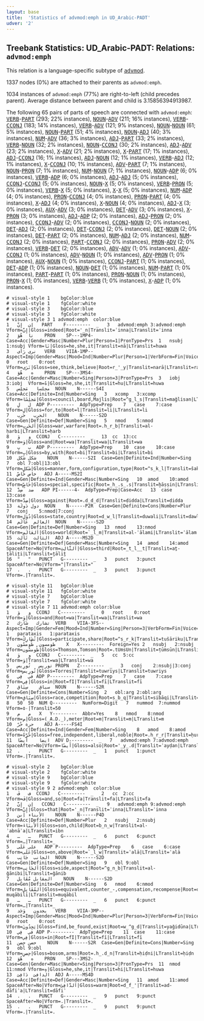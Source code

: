 ```yaml
---
layout: base
title:  'Statistics of advmod:emph in UD_Arabic-PADT'
udver: '2'
---
```


## Treebank Statistics: UD_Arabic-PADT: Relations: `advmod:emph`

This relation is a language-specific subtype of <tt><a href="ar_padt-dep-advmod.html">advmod</a></tt>.

1337 nodes (0%) are attached to their parents as `advmod:emph`.

1034 instances of `advmod:emph` (77%) are right-to-left (child precedes parent).
Average distance between parent and child is 3.15856394913987.

The following 65 pairs of parts of speech are connected with `advmod:emph`: <tt><a href="ar_padt-pos-VERB.html">VERB</a></tt>-<tt><a href="ar_padt-pos-PART.html">PART</a></tt> (293; 22% instances), <tt><a href="ar_padt-pos-NOUN.html">NOUN</a></tt>-<tt><a href="ar_padt-pos-ADV.html">ADV</a></tt> (211; 16% instances), <tt><a href="ar_padt-pos-VERB.html">VERB</a></tt>-<tt><a href="ar_padt-pos-CCONJ.html">CCONJ</a></tt> (183; 14% instances), <tt><a href="ar_padt-pos-VERB.html">VERB</a></tt>-<tt><a href="ar_padt-pos-ADV.html">ADV</a></tt> (121; 9% instances), <tt><a href="ar_padt-pos-NOUN.html">NOUN</a></tt>-<tt><a href="ar_padt-pos-NOUN.html">NOUN</a></tt> (61; 5% instances), <tt><a href="ar_padt-pos-NOUN.html">NOUN</a></tt>-<tt><a href="ar_padt-pos-PART.html">PART</a></tt> (51; 4% instances), <tt><a href="ar_padt-pos-NOUN.html">NOUN</a></tt>-<tt><a href="ar_padt-pos-ADJ.html">ADJ</a></tt> (40; 3% instances), <tt><a href="ar_padt-pos-NUM.html">NUM</a></tt>-<tt><a href="ar_padt-pos-ADV.html">ADV</a></tt> (36; 3% instances), <tt><a href="ar_padt-pos-ADJ.html">ADJ</a></tt>-<tt><a href="ar_padt-pos-PART.html">PART</a></tt> (33; 2% instances), <tt><a href="ar_padt-pos-VERB.html">VERB</a></tt>-<tt><a href="ar_padt-pos-NOUN.html">NOUN</a></tt> (32; 2% instances), <tt><a href="ar_padt-pos-NOUN.html">NOUN</a></tt>-<tt><a href="ar_padt-pos-CCONJ.html">CCONJ</a></tt> (30; 2% instances), <tt><a href="ar_padt-pos-ADJ.html">ADJ</a></tt>-<tt><a href="ar_padt-pos-ADV.html">ADV</a></tt> (23; 2% instances), <tt><a href="ar_padt-pos-X.html">X</a></tt>-<tt><a href="ar_padt-pos-ADV.html">ADV</a></tt> (21; 2% instances), <tt><a href="ar_padt-pos-X.html">X</a></tt>-<tt><a href="ar_padt-pos-PART.html">PART</a></tt> (17; 1% instances), <tt><a href="ar_padt-pos-ADJ.html">ADJ</a></tt>-<tt><a href="ar_padt-pos-CCONJ.html">CCONJ</a></tt> (16; 1% instances), <tt><a href="ar_padt-pos-ADJ.html">ADJ</a></tt>-<tt><a href="ar_padt-pos-NOUN.html">NOUN</a></tt> (12; 1% instances), <tt><a href="ar_padt-pos-VERB.html">VERB</a></tt>-<tt><a href="ar_padt-pos-ADJ.html">ADJ</a></tt> (12; 1% instances), <tt><a href="ar_padt-pos-X.html">X</a></tt>-<tt><a href="ar_padt-pos-CCONJ.html">CCONJ</a></tt> (10; 1% instances), <tt><a href="ar_padt-pos-ADV.html">ADV</a></tt>-<tt><a href="ar_padt-pos-PART.html">PART</a></tt> (7; 1% instances), <tt><a href="ar_padt-pos-NOUN.html">NOUN</a></tt>-<tt><a href="ar_padt-pos-PRON.html">PRON</a></tt> (7; 1% instances), <tt><a href="ar_padt-pos-NUM.html">NUM</a></tt>-<tt><a href="ar_padt-pos-NOUN.html">NOUN</a></tt> (7; 1% instances), <tt><a href="ar_padt-pos-NOUN.html">NOUN</a></tt>-<tt><a href="ar_padt-pos-ADP.html">ADP</a></tt> (6; 0% instances), <tt><a href="ar_padt-pos-VERB.html">VERB</a></tt>-<tt><a href="ar_padt-pos-ADP.html">ADP</a></tt> (6; 0% instances), <tt><a href="ar_padt-pos-ADJ.html">ADJ</a></tt>-<tt><a href="ar_padt-pos-ADJ.html">ADJ</a></tt> (5; 0% instances), <tt><a href="ar_padt-pos-CCONJ.html">CCONJ</a></tt>-<tt><a href="ar_padt-pos-CCONJ.html">CCONJ</a></tt> (5; 0% instances), <tt><a href="ar_padt-pos-NOUN.html">NOUN</a></tt>-<tt><a href="ar_padt-pos-X.html">X</a></tt> (5; 0% instances), <tt><a href="ar_padt-pos-VERB.html">VERB</a></tt>-<tt><a href="ar_padt-pos-PRON.html">PRON</a></tt> (5; 0% instances), <tt><a href="ar_padt-pos-VERB.html">VERB</a></tt>-<tt><a href="ar_padt-pos-X.html">X</a></tt> (5; 0% instances), <tt><a href="ar_padt-pos-X.html">X</a></tt>-<tt><a href="ar_padt-pos-X.html">X</a></tt> (5; 0% instances), <tt><a href="ar_padt-pos-NUM.html">NUM</a></tt>-<tt><a href="ar_padt-pos-ADP.html">ADP</a></tt> (4; 0% instances), <tt><a href="ar_padt-pos-PRON.html">PRON</a></tt>-<tt><a href="ar_padt-pos-CCONJ.html">CCONJ</a></tt> (4; 0% instances), <tt><a href="ar_padt-pos-PRON.html">PRON</a></tt>-<tt><a href="ar_padt-pos-PART.html">PART</a></tt> (4; 0% instances), <tt><a href="ar_padt-pos-X.html">X</a></tt>-<tt><a href="ar_padt-pos-ADJ.html">ADJ</a></tt> (4; 0% instances), <tt><a href="ar_padt-pos-X.html">X</a></tt>-<tt><a href="ar_padt-pos-NOUN.html">NOUN</a></tt> (4; 0% instances), <tt><a href="ar_padt-pos-ADJ.html">ADJ</a></tt>-<tt><a href="ar_padt-pos-X.html">X</a></tt> (3; 0% instances), <tt><a href="ar_padt-pos-AUX.html">AUX</a></tt>-<tt><a href="ar_padt-pos-ADV.html">ADV</a></tt> (3; 0% instances), <tt><a href="ar_padt-pos-DET.html">DET</a></tt>-<tt><a href="ar_padt-pos-ADV.html">ADV</a></tt> (3; 0% instances), <tt><a href="ar_padt-pos-X.html">X</a></tt>-<tt><a href="ar_padt-pos-PRON.html">PRON</a></tt> (3; 0% instances), <tt><a href="ar_padt-pos-ADJ.html">ADJ</a></tt>-<tt><a href="ar_padt-pos-ADP.html">ADP</a></tt> (2; 0% instances), <tt><a href="ar_padt-pos-ADJ.html">ADJ</a></tt>-<tt><a href="ar_padt-pos-PRON.html">PRON</a></tt> (2; 0% instances), <tt><a href="ar_padt-pos-CCONJ.html">CCONJ</a></tt>-<tt><a href="ar_padt-pos-ADV.html">ADV</a></tt> (2; 0% instances), <tt><a href="ar_padt-pos-CCONJ.html">CCONJ</a></tt>-<tt><a href="ar_padt-pos-NOUN.html">NOUN</a></tt> (2; 0% instances), <tt><a href="ar_padt-pos-DET.html">DET</a></tt>-<tt><a href="ar_padt-pos-ADJ.html">ADJ</a></tt> (2; 0% instances), <tt><a href="ar_padt-pos-DET.html">DET</a></tt>-<tt><a href="ar_padt-pos-CCONJ.html">CCONJ</a></tt> (2; 0% instances), <tt><a href="ar_padt-pos-DET.html">DET</a></tt>-<tt><a href="ar_padt-pos-NOUN.html">NOUN</a></tt> (2; 0% instances), <tt><a href="ar_padt-pos-DET.html">DET</a></tt>-<tt><a href="ar_padt-pos-PART.html">PART</a></tt> (2; 0% instances), <tt><a href="ar_padt-pos-NUM.html">NUM</a></tt>-<tt><a href="ar_padt-pos-ADJ.html">ADJ</a></tt> (2; 0% instances), <tt><a href="ar_padt-pos-NUM.html">NUM</a></tt>-<tt><a href="ar_padt-pos-CCONJ.html">CCONJ</a></tt> (2; 0% instances), <tt><a href="ar_padt-pos-PART.html">PART</a></tt>-<tt><a href="ar_padt-pos-CCONJ.html">CCONJ</a></tt> (2; 0% instances), <tt><a href="ar_padt-pos-PRON.html">PRON</a></tt>-<tt><a href="ar_padt-pos-ADV.html">ADV</a></tt> (2; 0% instances), <tt><a href="ar_padt-pos-VERB.html">VERB</a></tt>-<tt><a href="ar_padt-pos-DET.html">DET</a></tt> (2; 0% instances), <tt><a href="ar_padt-pos-ADV.html">ADV</a></tt>-<tt><a href="ar_padt-pos-ADV.html">ADV</a></tt> (1; 0% instances), <tt><a href="ar_padt-pos-ADV.html">ADV</a></tt>-<tt><a href="ar_padt-pos-CCONJ.html">CCONJ</a></tt> (1; 0% instances), <tt><a href="ar_padt-pos-ADV.html">ADV</a></tt>-<tt><a href="ar_padt-pos-NOUN.html">NOUN</a></tt> (1; 0% instances), <tt><a href="ar_padt-pos-ADV.html">ADV</a></tt>-<tt><a href="ar_padt-pos-PRON.html">PRON</a></tt> (1; 0% instances), <tt><a href="ar_padt-pos-AUX.html">AUX</a></tt>-<tt><a href="ar_padt-pos-NOUN.html">NOUN</a></tt> (1; 0% instances), <tt><a href="ar_padt-pos-CCONJ.html">CCONJ</a></tt>-<tt><a href="ar_padt-pos-PART.html">PART</a></tt> (1; 0% instances), <tt><a href="ar_padt-pos-DET.html">DET</a></tt>-<tt><a href="ar_padt-pos-ADP.html">ADP</a></tt> (1; 0% instances), <tt><a href="ar_padt-pos-NOUN.html">NOUN</a></tt>-<tt><a href="ar_padt-pos-DET.html">DET</a></tt> (1; 0% instances), <tt><a href="ar_padt-pos-NUM.html">NUM</a></tt>-<tt><a href="ar_padt-pos-PART.html">PART</a></tt> (1; 0% instances), <tt><a href="ar_padt-pos-PART.html">PART</a></tt>-<tt><a href="ar_padt-pos-PART.html">PART</a></tt> (1; 0% instances), <tt><a href="ar_padt-pos-PRON.html">PRON</a></tt>-<tt><a href="ar_padt-pos-NOUN.html">NOUN</a></tt> (1; 0% instances), <tt><a href="ar_padt-pos-PRON.html">PRON</a></tt>-<tt><a href="ar_padt-pos-X.html">X</a></tt> (1; 0% instances), <tt><a href="ar_padt-pos-VERB.html">VERB</a></tt>-<tt><a href="ar_padt-pos-VERB.html">VERB</a></tt> (1; 0% instances), <tt><a href="ar_padt-pos-X.html">X</a></tt>-<tt><a href="ar_padt-pos-ADP.html">ADP</a></tt> (1; 0% instances).


~~~ conllu
# visual-style 1	bgColor:blue
# visual-style 1	fgColor:white
# visual-style 3	bgColor:blue
# visual-style 3	fgColor:white
# visual-style 3 1 advmod:emph	color:blue
1	إن	إِنَّ	PART	F---------	_	3	advmod:emph	3:advmod:emph	Vform=إِنَّ|Gloss=indeed|Root='_n|Translit=ʾinna|LTranslit=ʾinna
2	نا	هُوَ	PRON	SP---1MP4-	Case=Acc|Gender=Masc|Number=Plur|Person=1|PronType=Prs	1	nsubj	1:nsubj	Vform=نَا|Gloss=he,she,it|Translit=nā|LTranslit=huwa
3	نرى	رَأَى	VERB	VIIA-1MP--	Aspect=Imp|Gender=Masc|Mood=Ind|Number=Plur|Person=1|VerbForm=Fin|Voice=Act	0	root	0:root	Vform=نَرَى|Gloss=see,think,believe|Root=r_'_y|Translit=narā|LTranslit=raʾā
4	ه	هُوَ	PRON	SP---3MS4-	Case=Acc|Gender=Masc|Number=Sing|Person=3|PronType=Prs	3	iobj	3:iobj	Vform=هُ|Gloss=he,she,it|Translit=hu|LTranslit=huwa
5	مجلسا	مَجلِس	NOUN	N------S4I	Case=Acc|Definite=Ind|Number=Sing	3	xcomp	3:xcomp	Vform=مَجلِسًا|Gloss=council,board,Majlis|Root=^g_l_s|Translit=maǧlisan|LTranslit=maǧlis
6	ل	لِ	ADP	P---------	AdpType=Prep	7	case	7:case	Vform=لِ|Gloss=for,to|Root=l|Translit=li|LTranslit=li
7	الحرب	حَرب	NOUN	N------S2D	Case=Gen|Definite=Def|Number=Sing	5	nmod	5:nmod	Vform=اَلحَربِ|Gloss=war,warfare|Root=.h_r_b|Translit=al-ḥarbi|LTranslit=ḥarb
8	و	وَ	CCONJ	C---------	_	13	cc	13:cc	Vform=وَ|Gloss=and|Root=wa|Translit=wa|LTranslit=wa
9	ب	بِ	ADP	P---------	AdpType=Prep	10	case	10:case	Vform=بِ|Gloss=by,with|Root=bi|Translit=bi|LTranslit=bi
10	شكل	شَكل	NOUN	N------S2I	Case=Gen|Definite=Ind|Number=Sing	7	obl	7:obl|13:obl	Vform=شَكلٍ|Gloss=manner,form,configuration,type|Root=^s_k_l|Translit=šaklin|LTranslit=šakl
11	خاص	خَاصّ	ADJ	A-----MS2I	Case=Gen|Definite=Ind|Gender=Masc|Number=Sing	10	amod	10:amod	Vform=خَاصٍّ|Gloss=special,specific|Root=_h_.s_.s|Translit=ḫāṣṣin|LTranslit=ḫāṣṣ
12	ضد	ضِدَّ	ADP	PI------4-	AdpType=Prep|Case=Acc	13	case	13:case	Vform=ضِدَّ|Gloss=against|Root=.d_d_d|Translit=ḍidda|LTranslit=ḍidda
13	دول	دَولَة	NOUN	N------P2R	Case=Gen|Definite=Cons|Number=Plur	7	conj	5:nmod|7:conj	Vform=دُوَلِ|Gloss=state,country|Root=d_w_l|Translit=duwali|LTranslit=dawlat
14	العالم	عَالَم	NOUN	N------S2D	Case=Gen|Definite=Def|Number=Sing	13	nmod	13:nmod	Vform=اَلعَالَمِ|Gloss=world|Root=`_l_m|Translit=al-ʿālami|LTranslit=ʿālam
15	الثالث	ثَالِث	ADJ	A-----MS2D	Case=Gen|Definite=Def|Gender=Masc|Number=Sing	14	amod	14:amod	SpaceAfter=No|Vform=اَلثَّالِثِ|Gloss=third|Root=_t_l__t|Translit=aṯ-ṯāliṯi|LTranslit=ṯāliṯ
16	"	"	PUNCT	G---------	_	3	punct	3:punct	SpaceAfter=No|Vform="|Translit="
17	.	.	PUNCT	G---------	_	3	punct	3:punct	Vform=.|Translit=.

~~~


~~~ conllu
# visual-style 11	bgColor:blue
# visual-style 11	fgColor:white
# visual-style 7	bgColor:blue
# visual-style 7	fgColor:white
# visual-style 7 11 advmod:emph	color:blue
1	و	وَ	CCONJ	C---------	_	0	root	0:root	Vform=وَ|Gloss=and|Root=wa|Translit=wa|LTranslit=wa
2	تشارك	شَارَك	VERB	VIIA-3FS--	Aspect=Imp|Gender=Fem|Mood=Ind|Number=Sing|Person=3|VerbForm=Fin|Voice=Act	1	parataxis	1:parataxis	Vform=تُشَارِكُ|Gloss=participate,share|Root=^s_r_k|Translit=tušāriku|LTranslit=šārak
3	طومسون	طُومسُون	X	X---------	Foreign=Yes	2	nsubj	2:nsubj	Vform=طُومسُون|Gloss=Thomson,Tomson|Root=.tUmsUn|Translit=ṭūmsūn|LTranslit=ṭūmsūn
4	و	وَ	CCONJ	C---------	_	5	cc	5:cc	Vform=وَ|Translit=wa|LTranslit=wa
5	توريس	تُورِيس	PROPN	Z---------	_	3	conj	2:nsubj|3:conj	Vform=تُورِيس|Gloss=Torres|Translit=tuwriys|LTranslit=tuwriys
6	في	فِي	ADP	P---------	AdpType=Prep	7	case	7:case	Vform=فِي|Gloss=in|Root=fI|Translit=fī|LTranslit=fī
7	سباق	سِبَاق	NOUN	N------S2R	Case=Gen|Definite=Cons|Number=Sing	2	obl:arg	2:obl:arg	Vform=سِبَاقِ|Gloss=race,competition|Root=s_b_q|Translit=sibāqi|LTranslit=sibāq
8	50	50	NUM	Q---------	NumForm=Digit	7	nummod	7:nummod	Vform=٥٠|Translit=50
9	م	م	X	Y---------	Abbr=Yes	8	nmod	8:nmod	Vform=م|Gloss=(_A.D._),meter|Root=m|Translit=m|LTranslit=m
10	حرة	حُرّ	ADJ	A-----FS4I	Case=Acc|Definite=Ind|Gender=Fem|Number=Sing	8	amod	8:amod	Vform=حُرَّةً|Gloss=free,independent,liberal,noble|Root=.h_r_r|Translit=ḥurratan|LTranslit=ḥurr
11	ايضا	أَيضًا	ADV	D---------	_	7	advmod:emph	7:advmod:emph	SpaceAfter=No|Vform=أَيضًا|Gloss=also|Root='_y_.d|Translit=ʾayḍan|LTranslit=ʾayḍan
12	.	.	PUNCT	G---------	_	1	punct	1:punct	Vform=.|Translit=.

~~~


~~~ conllu
# visual-style 2	bgColor:blue
# visual-style 2	fgColor:white
# visual-style 9	bgColor:blue
# visual-style 9	fgColor:white
# visual-style 9 2 advmod:emph	color:blue
1	ف	فَ	CCONJ	C---------	_	2	cc	2:cc	Vform=فَ|Gloss=and,so|Root=fa|Translit=fa|LTranslit=fa
2	إن	إِنَّ	CCONJ	C---------	_	9	advmod:emph	9:advmod:emph	Vform=إِنَّ|Gloss=that|Root='_n|Translit=ʾinna|LTranslit=ʾinna
3	الأبناء	اِبن	NOUN	N------P4D	Case=Acc|Definite=Def|Number=Plur	2	nsubj	2:nsubj	Vform=اَلأَبنَاءَ|Gloss=son,child|Root=b_n_w|Translit=al-ʾabnāʾa|LTranslit=ibn
4	ـ	ـ	PUNCT	G---------	_	6	punct	6:punct	Vform=ـ|Translit=_
5	على	عَلَى	ADP	P---------	AdpType=Prep	6	case	6:case	Vform=عَلَى|Gloss=on,above|Root=`_l_w|Translit=ʿalā|LTranslit=ʿalā
6	الجانب	جَانِب	NOUN	N------S2D	Case=Gen|Definite=Def|Number=Sing	9	obl	9:obl	Vform=اَلجَانِبِ|Gloss=side,aspect|Root=^g_n_b|Translit=al-ǧānibi|LTranslit=ǧānib
7	المقابل	مُقَابِل	NOUN	N------S2D	Case=Gen|Definite=Def|Number=Sing	6	nmod	6:nmod	Vform=اَلمُقَابِلِ|Gloss=equivalent,counter_-,compensation,recompense|Root=q_b_l|Translit=al-muqābili|LTranslit=muqābil
8	ـ	ـ	PUNCT	G---------	_	6	punct	6:punct	Vform=ـ|Translit=_
9	يجدون	وَجَد	VERB	VIIA-3MP--	Aspect=Imp|Gender=Masc|Mood=Ind|Number=Plur|Person=3|VerbForm=Fin|Voice=Act	0	root	0:root	Vform=يَجِدُونَ|Gloss=find,be_found,exist|Root=w_^g_d|Translit=yaǧidūna|LTranslit=waǧad
10	في	فِي	ADP	P---------	AdpType=Prep	11	case	11:case	Vform=فِي|Gloss=in|Root=fI|Translit=fī|LTranslit=fī
11	حضن	حِضن	NOUN	N------S2R	Case=Gen|Definite=Cons|Number=Sing	9	obl	9:obl	Vform=حِضنِ|Gloss=bosom,arms|Root=.h_.d_n|Translit=ḥiḍni|LTranslit=ḥiḍn
12	ه	هُوَ	PRON	SP---3MS2-	Case=Gen|Gender=Masc|Number=Sing|Person=3|PronType=Prs	11	nmod	11:nmod	Vform=هِ|Gloss=he,she,it|Translit=hi|LTranslit=huwa
13	الدافئ	دَافِئ	ADJ	A-----MS4D	Case=Acc|Definite=Def|Gender=Masc|Number=Sing	11	amod	11:amod	SpaceAfter=No|Vform=اَلدَّافِئَ|Gloss=warm|Root=d_f_'|Translit=ad-dāfiʾa|LTranslit=dāfiʾ
14	.	.	PUNCT	G---------	_	9	punct	9:punct	SpaceAfter=No|Vform=.|Translit=.
15	.	.	PUNCT	G---------	_	9	punct	9:punct	Vform=.|Translit=.

~~~


